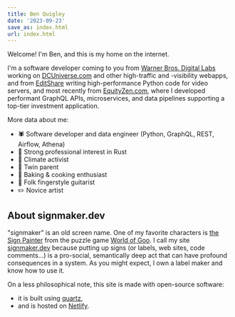 ```yaml
---
title: Ben Quigley
date: '2023-09-23'
save_as: index.html
url: index.html
---
```


Welcome! I'm Ben, and this is my home on the internet.

I'm a software developer coming to you from [Warner Bros. Digital Labs](https://www.warnerbros.com/)
working on [DCUniverse.com](https://dcuniverse.com) and other high-traffic and -visibility webapps,
and from [EditShare](https://editshare.com/) writing high-performance Python code for video servers,
and most recently from [EquityZen.com](https://equityzen.com/), where I developed performant GraphQL
APIs, microservices, and data pipelines supporting a top-tier investment application.

More data about me:

* 🕷️ Software developer and data engineer (Python, GraphQL, REST, Airflow, Athena)
* 🦀 Strong professional interest in Rust
* 🌲 Climate activist
* 🚸 Twin parent
* 🥧 Baking & cooking enthusiast
* 🎸 Folk fingerstyle guitarist
* ✏️ Novice artist

## About signmaker.dev

"signmaker" is an old screen name. One of my favorite characters is [the Sign
Painter](https://worldofgoo.fandom.com/wiki/The_Sign_Painter) from the puzzle
game [World of Goo](https://en.wikipedia.org/wiki/World_of_Goo). I call my site
[signmaker.dev](https://signmaker.dev) because putting up signs (or labels, web
sites, code comments...) is a pro-social, semantically deep act that can have
profound consequences in a system. As you might expect, I own a label maker and
know how to use it.

On a less philosophical note, this site is made with open-source
software:

* it is built using [quartz](https://quartz.jzhao.xyz/),
* and is hosted on [Netlify](https://www.netlify.com/).
